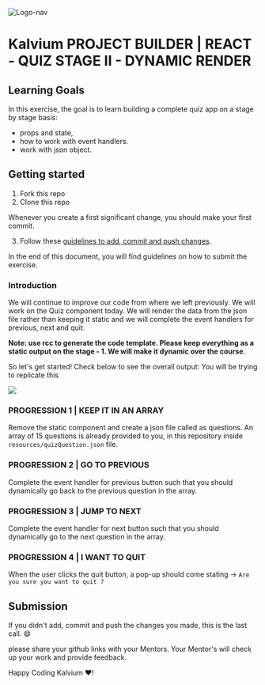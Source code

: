 
![Logo-nav](https://s3.ap-south-1.amazonaws.com/kalvi-education.github.io/front-end-web-development/Kalvium-Logo.png)

# Kalvium PROJECT BUILDER | REACT - QUIZ STAGE II - DYNAMIC RENDER

## Learning Goals

In this exercise, the goal is to learn building a complete quiz app on a stage by stage basis:

- props and state,
- how to work with event handlers.
- work with json object.

## Getting started

1. Fork this repo
2. Clone this repo

Whenever you create a first significant change, you should make your first commit.

3. Follow these [guidelines to add, commit and push changes](https://github.com/FACEPrep-ProGrad/general-guidelines-labs-project-builders.git).

In the end of this document, you will find guidelines on how to submit the exercise.

### Introduction

We will continue to improve our code from where we left previously. We will work on the Quiz component today. We will render the data from the json file rather than keeping it 
static and we will complete the event handlers for previous, next and quit. 

**Note: use rcc to generate the code template. Please keep everything as a static output on the stage - 1. We will make it dynamic over the course**.  

So let's get started!
Check below to see the overall output: You will be trying to replicate this

![](https://s3.ap-south-1.amazonaws.com/kalvi-education.github.io/front-end-web-development/quiz-two-react.gif)

### PROGRESSION 1 | KEEP IT IN AN ARRAY
Remove the static component and create a json file called as questions. An array of 15 questions is already provided to you, in this repository inside `resources/quizQuestion.json` file.


### PROGRESSION 2 | GO TO PREVIOUS
Complete the event handler for previous button such that you should dynamically go back to the previous question in the array.

### PROGRESSION 3 | JUMP TO NEXT
Complete the event handler for next button such that you should dynamically go to the next question in the array.

### PROGRESSION 4 | I WANT TO QUIT
When the user clicks the quit button, a pop-up should come stating -> `Are you sure you want to quit ?`

## Submission

If you didn't add, commit and push the changes you made, this is the last call. :smile:

please share your github links with your Mentors. Your Mentor's will check up your work and provide feedback. 


Happy Coding Kalvium ❤️!
